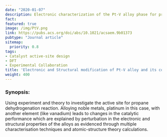 ```yaml
---
date: "2020-01-07"
description: Electronic characterization of the Pt-V alloy phase for propane dehydrogenation using theory and experiments to understand the factor influencing the reaction selectivity and catalyst stability. 
fact: 
featured: true
image: /img/PtV.png
link: https://pubs.acs.org/doi/abs/10.1021/acsaem.9b01373
pubtype: "Journal article"
sitemap:
  priority: 0.8
tags:
- Catalyst active-site design
- DFT
- Experimental Collaboration
title: 'Electronic and Structural modification of Pt-V alloy and its consequences for Propane Dehydrogenation Catalysis'
weight: 400
---
```



### Synopsis: 

Using experiment and theory to investigate the active site for propane dehydrogenation reaction. Alloying noble metals, platinum in this case, with another element (like vanadium) leads to changes in the catalytic performance which are explained by perturbation in the electronic and structural properties of the alloys as evidenced through multiple characterisation techniques and atomic-structure theory calculations. 
